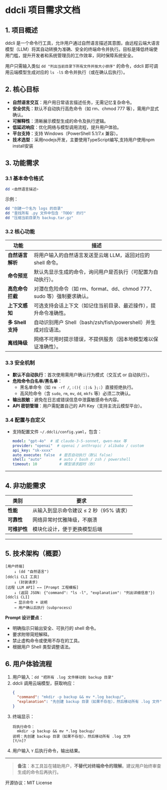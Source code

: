 # ddcli 项目需求文档

## 1. 项目概述

ddcli 是一个命令行工具，允许用户通过自然语言描述其意图，由远程云端大语言模型（LLM）将其自动转换为准确、安全的终端命令并执行。目标是降低终端使用门槛，提升开发者和系统管理员的工作效率，同时保障系统安全。

用户只需输入类似 `dd "列出当前目录下所有文件并按大小排序"` 的命令，ddcli 即可调用云端模型生成对应的 `ls -lS` 命令并执行（或在确认后执行）。

## 2. 核心目标

- **自然语言交互**：用户用日常语言描述任务，无需记忆复杂命令。
- **安全优先**：默认不自动执行高危命令（如 rm、chmod 777 等），需用户显式确认。
- **可解释性**：清晰展示模型生成的命令及执行逻辑。
- **低延迟响应**：优化网络与模型调用流程，提升用户体验。
- **平台支持**：支持 Windows（PowerShell 5.1/7.x 兼容）。
- **技术选型**：采用nodejs开发，主要使用TypeScript编写,支持用户使用npm install安装

## 3. 功能需求

### 3.1 基本命令格式

```bash
dd <自然语言描述>
```

示例：
```bash
dd "创建一个名为 logs 的目录"
dd "查找所有 .py 文件中包含 'TODO' 的行"
dd "压缩当前目录为 backup.tar.gz"
```

### 3.2 核心功能

| 功能 | 描述 |
|------|------|
| **自然语言解析** | 将用户输入的自然语言发送至云端 LLM，返回对应的 shell 命令。 |
| **命令预览** | 默认先显示生成的命令，询问用户是否执行（可配置为自动执行）。 |
| **高危命令拦截** | 对潜在危险命令（如 rm、format、dd、chmod 777、sudo 等）强制要求确认。 |
| **上下文感知** | 可选支持会话上下文（如记住当前目录、最近操作），提升命令准确性。 |
| **多 Shell 支持** | 自动识别用户 Shell（bash/zsh/fish/powershell）并生成对应语法。 |
| **离线降级** | 网络不可用时提示错误，不提供服务（因本地模型难以保证准确性）。 |

### 3.3 安全机制

- **默认不自动执行**：首次使用需用户确认行为模式（交互式 or 自动执行）。
- **危险命令白名单/黑名单**：
  - 黑名单命令（如 `rm -rf /`, `:(){ :|:& };:`）直接拒绝执行。
  - 高风险命令（含 `sudo`, `rm`, `mv`, `dd`, `mkfs` 等）必须二次确认。
- **输出脱敏**：避免在日志或错误信息中泄露敏感命令内容。
- **API 密钥管理**：用户需配置自己的 API Key（支持主流云模型平台）。

### 3.4 配置与自定义

- 支持配置文件 `~/.ddcli/config.yaml`，包含：
  ```yaml
  model: "gpt-4o"  # 或 claude-3-5-sonnet, qwen-max 等
  provider: "openai"  # openai / anthropic / alibaba / custom
  api_key: "sk-xxxx"
  auto_execute: false  # 是否自动执行（默认 false）
  shell: "auto"        # auto / bash / zsh / powershell
  timeout: 10          # 模型请求超时（秒）
  ```

---

## 4. 非功能需求

| 类别 | 要求 |
|------|------|
| **性能** | 从输入到显示命令建议 ≤ 2 秒（95% 请求） |
| **可靠性** | 网络异常时优雅降级，不崩溃 |
| **可维护性** | 模块化设计，便于更换模型后端 |

---

## 5. 技术架构（概要）

```
[用户终端] 
    ↓ (dd "自然语言")
[ddcli CLI 工具]
    ↓ (封装请求)
[远程 LLM API] ←→ [Prompt 工程模板]
    ↓ (返回 JSON: {"command": "ls -l", "explanation": "列出详细信息"})
[ddcli CLI]
    → 显示命令 + 说明
    → 用户确认后执行（subprocess）
```

**Prompt 设计要点**：
- 明确指示只输出安全、可执行的 shell 命令。
- 要求附带简短解释。
- 禁止虚构命令或使用不存在的工具。
- 根据用户 Shell 类型调整语法。

## 6. 用户体验流程

1. 用户输入：`dd "把所有 .log 文件移动到 backup 目录"`
2. ddcli 调用云端模型，获取响应：
   ```json
   {
     "command": "mkdir -p backup && mv *.log backup/",
     "explanation": "先创建 backup 目录（如果不存在），然后移动所有 .log 文件"
   }
   ```
3. 终端显示：
   ```
   将执行命令：
     mkdir -p backup && mv *.log backup/
   说明：先创建 backup 目录（如果不存在），然后移动所有 .log 文件
   [Y/n]?
   ```
4. 用户输入 `Y` 后执行命令，输出结果。

---

> **备注**：本工具旨在辅助用户，**不替代对终端命令的理解**。建议用户始终审查生成的命令后再执行。

开源协议：MIT License